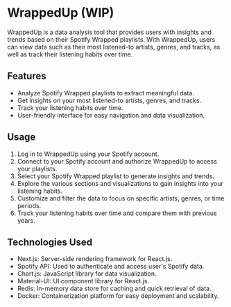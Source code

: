 # WrappedUp (WIP)

WrappedUp is a data analysis tool that provides users with insights and trends based on their Spotify Wrapped playlists. With WrappedUp, users can view data such as their most listened-to artists, genres, and tracks, as well as track their listening habits over time.

## Features

- Analyze Spotify Wrapped playlists to extract meaningful data.
- Get insights on your most listened-to artists, genres, and tracks.
- Track your listening habits over time.
- User-friendly interface for easy navigation and data visualization.

## Usage

1. Log in to WrappedUp using your Spotify account.
2. Connect to your Spotify account and authorize WrappedUp to access your playlists.
3. Select your Spotify Wrapped playlist to generate insights and trends.
4. Explore the various sections and visualizations to gain insights into your listening habits.
5. Customize and filter the data to focus on specific artists, genres, or time periods.
6. Track your listening habits over time and compare them with previous years.

## Technologies Used

- Next.js: Server-side rendering framework for React.js.
- Spotify API: Used to authenticate and access user's Spotify data.
- Chart.js: JavaScript library for data visualization.
- Material-UI: UI component library for React.js.
- Redis: In-memory data store for caching and quick retrieval of data.
- Docker: Containerization platform for easy deployment and scalability.
